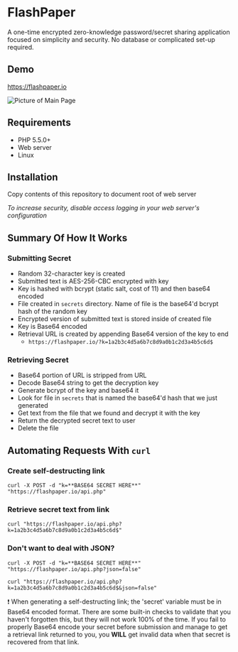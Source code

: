 # FlashPaper
A one-time encrypted zero-knowledge password/secret sharing application focused on simplicity and security. No database or complicated set-up required.

## Demo

https://flashpaper.io

![Picture of Main Page](https://i.imgur.com/3gDOy5l.png)

## Requirements
* PHP 5.5.0+
* Web server
* Linux

## Installation
Copy contents of this repository to document root of web server

*To increase security, disable access logging in your web server's configuration*

## Summary Of How It Works
### Submitting Secret
* Random 32-character key is created
* Submitted text is AES-256-CBC encrypted with key
* Key is hashed with bcrypt (static salt, cost of 11) and then base64 encoded
* File created in `secrets` directory. Name of file is the base64'd bcrypt hash of the random key
* Encrypted version of submitted text is stored inside of created file
* Key is Base64 encoded
* Retrieval URL is created by appending Base64 version of the key to end
  * `https://flashpaper.io/?k=1a2b3c4d5a6b7c8d9a0b1c2d3a4b5c6d$`

### Retrieving Secret
* Base64 portion of URL is stripped from URL
* Decode Base64 string to get the decryption key
* Generate bcrypt of the key and base64 it
* Look for file in `secrets` that is named the base64'd hash that we just generated
* Get text from the file that we found and decrypt it with the key
* Return the decrypted secret text to user
* Delete the file

## Automating Requests With `curl`

### Create self-destructing link
`curl -X POST -d "k=**BASE64 SECRET HERE**" "https://flashpaper.io/api.php"`

### Retrieve secret text from link
`curl "https://flashpaper.io/api.php?k=1a2b3c4d5a6b7c8d9a0b1c2d3a4b5c6d$"`

### Don't want to deal with JSON?
`curl -X POST -d "k=**BASE64 SECRET HERE**" "https://flashpaper.io/api.php?json=false"`

`curl "https://flashpaper.io/api.php?k=1a2b3c4d5a6b7c8d9a0b1c2d3a4b5c6d$&json=false"`

:exclamation: When generating a self-destructing link; the 'secret' variable must be in Base64 encoded format. There are some built-in checks to validate that you haven't forgotten this, but they will not work 100% of the time. If you fail to properly Base64 encode your secret before submission and manage to get a retrieval link returned to you, you **WILL** get invalid data when that secret is recovered from that link.
